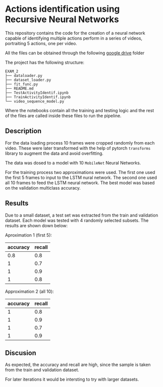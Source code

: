# Actions identification using Recursive Neural Networks

This repository contains the code for the creation of a neural network capable of identifying multiple actions perform in a series of videos, portraiting 5 actions, one per video.

All the files can be obtained through the following [google drive](https://drive.google.com/drive/folders/1Alm0gl_KaDWFaN1m7nMa0y6q6rGqTR8d?usp=sharing) folder

The project has the following structure:

```
EXAM_2
├── dataloader.py
├── dataset_loader.py
├── fit_func.py
├── README.md
├── TestActivityIdentif.ipynb
├── TrainActivityIdentif.ipynb
└── video_sequence_model.py
```

Where the notebooks contain all the training and testing logic and the rest of the files are called inside these files to run the pipeline.


## Description

For the data loading process 10 frames were cropped randomly from each video. These were later transformed with the help of pytorch `transforms` library to augment the data and avoid overfitting.

The data was dosed to a model with 10 `MobileNet` Neural Networks. 

For the training process two approximations were used. The first one used the first 5 frames to input to the LSTM nural network. The second one used all 10 frames to feed the LSTM neural network. The best model was based on the validation multiclass accuracy.

## Results

Due to a small dataset, a test set was extracted from the train and validation dataset.
Each model was tested with 4 randomly selected subsets. The results are shown down below:

Aproximation 1 (first 5):

| accuracy | recall |
|----------|--------|
| 0.8      | 0.8    |
| 1        | 0.7    |
| 1        | 0.9    |
| 1        | 0.8    |

Approximation 2 (all 10):

| accuracy | recall |
|----------|--------|
| 1        | 0.8    |
| 1        | 0.9    |
| 1        | 0.7    |
| 1        | 0.9    |

## Discusion

As expected, the accuracy and recall are high, since the sample is taken from the train and validation dataset.

For later iterations it would be intersting to try with larger datasets.